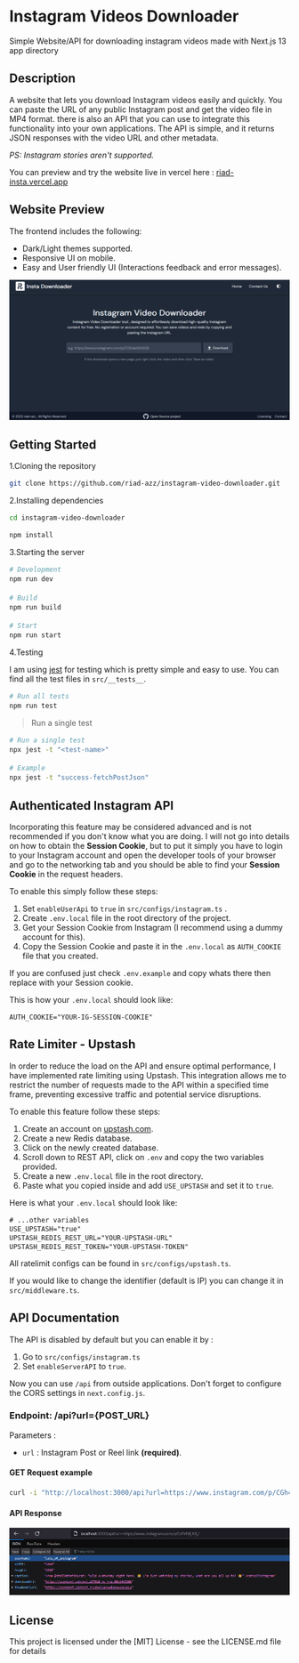 # Instagram Videos Downloader

Simple Website/API for downloading instagram videos made with Next.js 13 app directory

## Description

A website that lets you download Instagram videos easily and quickly. You can paste the URL of any public Instagram post and get the video file in MP4 format. there is also an API that you can use to integrate this functionality into your own applications. The API is simple, and it returns JSON responses with the video URL and other metadata.

_PS: Instagram stories aren't supported._

You can preview and try the website live in vercel here : [riad-insta.vercel.app](https://riad-insta.vercel.app/)

## Website Preview

The frontend includes the following:

- Dark/Light themes supported.
- Responsive UI on mobile.
- Easy and User friendly UI (Interactions feedback and error messages).

![Website preview](https://github.com/riad-azz/readme-storage/blob/main/instagram-videos-downloader/website-preview.png?raw=true)

## Getting Started

1.Cloning the repository

```bash
git clone https://github.com/riad-azz/instagram-video-downloader.git
```

2.Installing dependencies

```bash
cd instagram-video-downloader
```

```bash
npm install
```

3.Starting the server

```bash
# Development
npm run dev

# Build
npm run build

# Start
npm run start
```

4.Testing

I am using [jest](https://jestjs.io/) for testing which is pretty simple and easy to use. You can find all the test files in `src/__tests__`.

```bash
# Run all tests
npm run test
```

> Run a single test

```bash
# Run a single test
npx jest -t "<test-name>"

# Example
npx jest -t "success-fetchPostJson"
```

## Authenticated Instagram API

Incorporating this feature may be considered advanced and is not recommended if you don't know what you are doing. I will not go into details on how to obtain the **Session Cookie**, but to put it simply you have to login to your Instagram account and open the developer tools of your browser and go to the networking tab and you should be able to find your **Session Cookie** in the request headers.

To enable this simply follow these steps:

1. Set `enableUserApi` to `true` in `src/configs/instagram.ts` .
2. Create `.env.local` file in the root directory of the project.
3. Get your Session Cookie from Instagram (I recommend using a dummy account for this).
4. Copy the Session Cookie and paste it in the `.env.local` as `AUTH_COOKIE` file that you created.

If you are confused just check `.env.example` and copy whats there then replace with your Session cookie.

This is how your `.env.local` should look like:

```env
AUTH_COOKIE="YOUR-IG-SESSION-COOKIE"
```

## Rate Limiter - Upstash

In order to reduce the load on the API and ensure optimal performance, I have implemented rate limiting using Upstash. This integration allows me to restrict the number of requests made to the API within a specified time frame, preventing excessive traffic and potential service disruptions.

To enable this feature follow these steps:

1. Create an account on [upstash.com](https://upstash.com/).
2. Create a new Redis database.
3. Click on the newly created database.
4. Scroll down to REST API, click on `.env` and copy the two variables provided.
5. Create a new `.env.local` file in the root directory.
6. Paste what you copied inside and add `USE_UPSTASH` and set it to `true`.

Here is what your `.env.local` should look like:

```env
# ...other variables
USE_UPSTASH="true"
UPSTASH_REDIS_REST_URL="YOUR-UPSTASH-URL"
UPSTASH_REDIS_REST_TOKEN="YOUR-UPSTASH-TOKEN"
```

All ratelimit configs can be found in `src/configs/upstash.ts`.

If you would like to change the identifier (default is IP) you can change it in `src/middleware.ts`.

## API Documentation

The API is disabled by default but you can enable it by :

1. Go to `src/configs/instagram.ts`
2. Set `enableServerAPI` to `true`.

Now you can use `/api` from outside applications. Don't forget to configure the CORS settings in `next.config.js`.

### Endpoint: /api?url={POST_URL}

Parameters :

- `url` : Instagram Post or Reel link **(required)**.

#### GET Request example

```bash
curl -i "http://localhost:3000/api?url=https://www.instagram.com/p/CGh4a0iASGS"
```

#### API Response

![API response preview](https://github.com/riad-azz/readme-storage/blob/main/instagram-videos-downloader/api-response.png?raw=true)

## License

This project is licensed under the [MIT] License - see the LICENSE.md file for details
